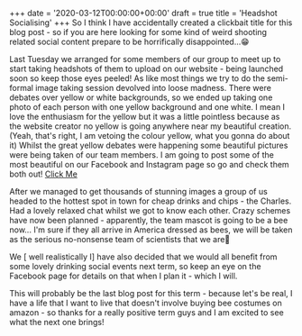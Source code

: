 +++
date = '2020-03-12T00:00:00+00:00'
draft = true
title = 'Headshot Socialising'
+++
So I think I have accidentally created a clickbait title for this blog post - so if you are here looking for some kind of weird shooting related social content prepare to be horrifically disappointed...😁

Last Tuesday we arranged for some members of our group to meet up to start taking headshots of them to upload on our website - being launched soon so keep those eyes peeled! As like most things we try to do the semi-formal image taking session devolved into loose madness. There were debates over yellow or white backgrounds, so we ended up taking one photo of each person with one yellow background and one white. I mean I love the enthusiasm for the yellow but it was a little pointless because as the website creator no yellow is going anywhere near my beautiful creation. (Yeah, that's right, I am vetoing the colour yellow, what you gonna do about it)
Whilst the great yellow debates were happening some beautiful pictures were being taken of our team members. I am going to post some of the most beautiful on our Facebook and Instagram page so go and check them both out! [Click Me](https://www.instagram.com/yorkaerospace)

After we managed to get thousands of stunning images a group of us headed to the hottest spot in town for cheap drinks and chips - the Charles. Had a lovely relaxed chat whilst we got to know each other. Crazy schemes have now been planned - apparently, the team mascot is going to be a bee now... I'm sure if they all arrive in America dressed as bees, we will be taken as the serious no-nonsense team of scientists that we are💪

We [ well realistically I] have also decided that we would all benefit from some lovely drinking social events next term, so keep an eye on the Facebook page for details on that when I plan it - which I will.

This will probably be the last blog post for this term - because let's be real, I have a life that I want to live that doesn't involve buying bee costumes on amazon - so thanks for a really positive term guys and I am excited to see what the next one brings! 
